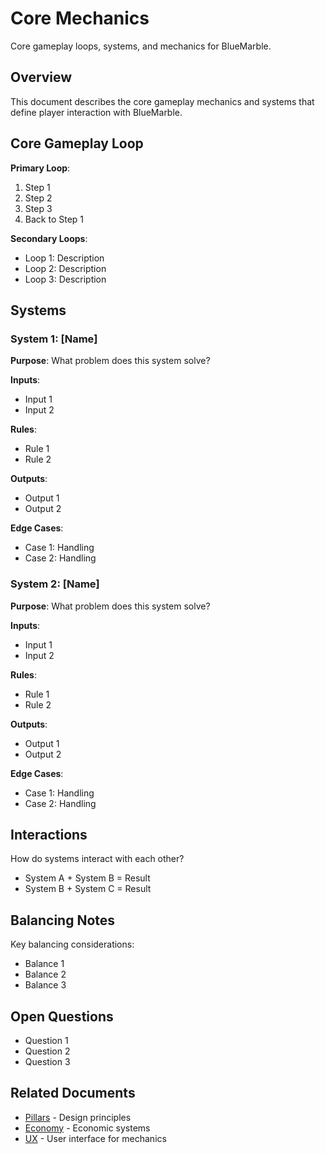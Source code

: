 # Core Mechanics

Core gameplay loops, systems, and mechanics for BlueMarble.

<!--
Front matter example:
---
title: Core Mechanics
date: 2025-09-30
owner: @Nomoos
status: draft
tags: [mechanics, gameplay, core-systems]
---
-->

## Overview

This document describes the core gameplay mechanics and systems that define player interaction with BlueMarble.

## Core Gameplay Loop

**Primary Loop**:

1. Step 1
2. Step 2
3. Step 3
4. Back to Step 1

**Secondary Loops**:

- Loop 1: Description
- Loop 2: Description
- Loop 3: Description

## Systems

### System 1: [Name]

**Purpose**: What problem does this system solve?

**Inputs**:

- Input 1
- Input 2

**Rules**:

- Rule 1
- Rule 2

**Outputs**:

- Output 1
- Output 2

**Edge Cases**:

- Case 1: Handling
- Case 2: Handling

### System 2: [Name]

**Purpose**: What problem does this system solve?

**Inputs**:

- Input 1
- Input 2

**Rules**:

- Rule 1
- Rule 2

**Outputs**:

- Output 1
- Output 2

**Edge Cases**:

- Case 1: Handling
- Case 2: Handling

## Interactions

How do systems interact with each other?

- System A + System B = Result
- System B + System C = Result

## Balancing Notes

Key balancing considerations:

- Balance 1
- Balance 2
- Balance 3

## Open Questions

- Question 1
- Question 2
- Question 3

## Related Documents

- [Pillars](pillars.md) - Design principles
- [Economy](economy.md) - Economic systems
- [UX](ux/) - User interface for mechanics
